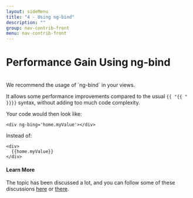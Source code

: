 ```yaml
---
layout: sideMenu
title: "4 - Using ng-bind"
description: ""
group: nav-contrib-front
menu: nav-contrib-front
---
```

<!--
Licensed under the Apache License, Version 2.0 (the "License");
you may not use this file except in compliance with the License.
You may obtain a copy of the License at

http://www.apache.org/licenses/LICENSE-2.0

Unless required by applicable law or agreed to in writing, software
distributed under the License is distributed on an "AS IS" BASIS,
WITHOUT WARRANTIES OR CONDITIONS OF ANY KIND, either express or implied.
See the License for the specific language governing permissions and
limitations under the License.
-->

# Performance Gain Using ng-bind

<br/>
We recommend the usage of `ng-bind` in your views.

It allows some performance improvements compared to the usual `{{ "{{ " }}}}` syntax, without adding too much code complexity.

Your code would then look like:

```
<div ng-bing='home.myValue'></div>
```

Instead of:

```
<div>
  {{home.myValue}}
</div>
```

#### Learn More

The topic has been discussed a lot, and you can follow some of these discussions [here](https://github.com/toddmotto/angular-styleguide/issues/41) or
[there](http://stackoverflow.com/questions/27097006/angularjs-why-is-ng-bind-faster-than-expressions).

